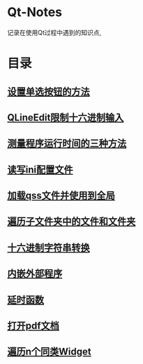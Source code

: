 # Qt-Notes

记录在使用Qt过程中遇到的知识点,

# 目录

## [设置单选按钮的方法](设置单选按钮的方法.md)

## [QLineEdit限制十六进制输入](QLineEdit限制十六进制输入.md)

## [测量程序运行时间的三种方法](测量程序运行时间的三种方法.md)

## [读写ini配置文件](读写ini配置文件.md)

## [加载qss文件并使用到全局](加载qss文件并使用到全局.md)

## [遍历子文件夹中的文件和文件夹](遍历子文件夹中的文件和文件夹.md)

## [十六进制字符串转换](十六进制字符串转换.md)

## [内嵌外部程序](内嵌外部程序.md)

## [延时函数](延时函数.md)

## [打开pdf文档](打开pdf文档.md)

## [遍历n个同类Widget](循环遍历n个Widget.md)
